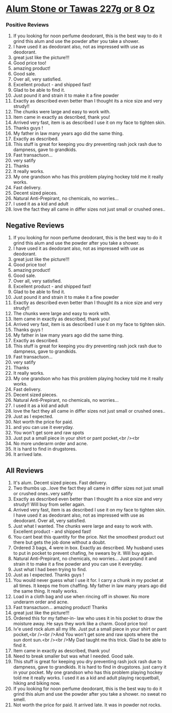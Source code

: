# [Alum Stone or Tawas 227g or 8 Oz](https://products.checkmycream.com/products/Alum-Stone-or-Tawas-227g-or-8-Oz.html)

### Positive Reviews

<ol>
      <li>If you looking for noon perfume  deodorant, this is the best way to do it grind this alum and use the powder after you take a shower.</li>
      <li>I have used it as deodorant also, not as impressed with use as deodorant.  </li>
      <li>great just like the picture!!!</li>
      <li>Good price too!</li>
      <li>amazing product!</li>
      <li>Good sale.</li>
      <li>Over all,  very satisfied.</li>
      <li>Excellent product - and shipped fast!</li>
      <li>Glad to be able to find it.</li>
      <li>Just pound it and strain it to make it a fine powder</li>
      <li>Exactly as described even better than I thought its a nice size and very strudy!!</li>
      <li>The chunks were large and easy to work with.</li>
      <li>Item came in exactly as described, thank you!</li>
      <li>Arrived very fast,  item is as described I use it on my face to tighten skin.  </li>
      <li>Thanks guys !</li>
      <li>My father in law many years ago did the same thing.  </li>
      <li>Exactly as described.</li>
      <li>This stuff is great for keeping you dry preventing rash jock rash due to dampness, gave to grandkids.</li>
      <li>Fast transactuon...</li>
      <li>very satify</li>
      <li>Thanks</li>
      <li>It really works.</li>
      <li>My one grandson who has this problem playing hockey told me it really works.</li>
      <li>Fast delivery.</li>
      <li>Decent sized pieces.</li>
      <li>Natural Anti-Prepirant, no chemicals, no worries...</li>
      <li>I used it as a kid and adult</li>
      <li>love the fact they all came in differ sizes not just small or crushed ones..</li>
</ol>


<h2>Negative Reviews</h2>
<ol>
<li> If you looking for noon perfume  deodorant, this is the best way to do it grind this alum and use the powder after you take a shower.</li>
<li> I have used it as deodorant also, not as impressed with use as deodorant.  </li>
<li> great just like the picture!!!</li>
<li> Good price too!</li>
<li> amazing product!</li>
<li> Good sale.</li>
<li> Over all,  very satisfied.</li>
<li> Excellent product - and shipped fast!</li>
<li> Glad to be able to find it.</li>
<li> Just pound it and strain it to make it a fine powder</li>
<li> Exactly as described even better than I thought its a nice size and very strudy!!</li>
<li> The chunks were large and easy to work with.</li>
<li> Item came in exactly as described, thank you!</li>
<li> Arrived very fast,  item is as described I use it on my face to tighten skin.  </li>
<li> Thanks guys !</li>
<li> My father in law many years ago did the same thing.  </li>
<li> Exactly as described.</li>
<li> This stuff is great for keeping you dry preventing rash jock rash due to dampness, gave to grandkids.</li>
<li> Fast transactuon...</li>
<li> very satify</li>
<li> Thanks</li>
<li> It really works.</li>
<li> My one grandson who has this problem playing hockey told me it really works.</li>
<li> Fast delivery.</li>
<li> Decent sized pieces.</li>
<li> Natural Anti-Prepirant, no chemicals, no worries...</li>
<li> I used it as a kid and adult</li>
<li> love the fact they all came in differ sizes not just small or crushed ones..</li>
<li> Just as I expected.</li>
<li> Not worth the price for paid.  </li>
<li> and you can use it everyday.</li>
<li> You won&#x27;t get sore and raw spots</li>
<li> Just put a small piece in your shirt or pant pocket,&lt;br /&gt;&lt;br</li>
<li> No more underarm order and acne.</li>
<li> It is hard to find in drugstores.</li>
<li> It arrived late.  </li>
</ol>

<h2>All Reviews</h2>

<ol>
    <li> It&#x27;s alum. Decent sized pieces. Fast delivery.</li>
    <li> Two thumbs up...love the fact they all came in differ sizes not just small or crushed ones..very satify</li>
    <li> Exactly as described even better than I thought its a nice size and very strudy!! Will buy from seller again.</li>
    <li> Arrived very fast,  item is as described I use it on my face to tighten skin.  I have used it as deodorant also, not as impressed with use as deodorant.  Over all,  very satisfied.</li>
    <li> Just what I wanted. The chunks were large and easy to work with. Excellent product - and shipped fast!</li>
    <li> You cant beat this quantity for the price. Not the smoothest product out there but gets the job done without a doubt.</li>
    <li> Ordered 3 bags, 4 were in box. Exactly as described. My husband uses to put in pocket to prevent chafing, he swears by it. Will buy again.</li>
    <li> Natural Anti-Prepirant, no chemicals, no worries... Just pound it and strain it to make it a fine powder and you can use it everyday.</li>
    <li> Just what I had been trying to find.</li>
    <li> Just as I expected. Thanks guys !</li>
    <li> You would never guess what I use it for.  I carry a chunk in my pocket at all times.  It keeps me from chaffing.  My father in law many years ago did the same thing.  It really works.</li>
    <li> Load in a cloth bag and use when rincing off in shower. No more underarm order and acne.</li>
    <li> Fast transactuon... amazing product! Thanks</li>
    <li> great just like the picture!!!</li>
    <li> Ordered this for my father-in- law who uses it in his pocket to draw the moisture away. He says they work like a charm. Good price too!</li>
    <li> Iv&#x27;e used rock alum all my life. Just put a small piece in your shirt or pant pocket,&lt;br /&gt;&lt;br /&gt;And You won&#x27;t get sore and raw spots where the sun dont sun.&lt;br /&gt;&lt;br /&gt;My Dad taught me this trick. Glad to be able to find it.</li>
    <li> Item came in exactly as described, thank you!</li>
    <li> Need to break smaller but was what I needed.  Good sale.</li>
    <li> This stuff is great for keeping you dry preventing rash jock rash due to dampness, gave to grandkids. It is hard to find in drugstores. just carry it in your pocket. My one grandson who has this problem playing hockey told me it really works. I used it as a kid and adult playing racquetball, hiking and biking now.</li>
    <li> If you looking for noon perfume  deodorant, this is the best way to do it grind this alum and use the powder after you take a shower. no sweat no smell.</li>
    <li> Not worth the price for paid.  It arrived late.  It was in powder not rocks.</li>
</ol>




